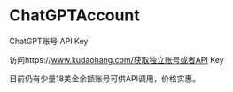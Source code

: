 # ChatGPTAccount
ChatGPT账号 API Key


访问https://www.kudaohang.com/获取独立账号或者API Key

目前仍有少量18美金余额账号可供API调用，价格实惠。
